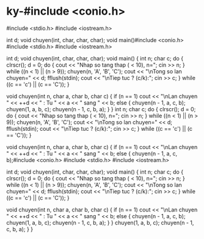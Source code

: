 # ky-#include <conio.h>
#include <stdio.h>
#include <iostream.h>

int d;
void chuyen(int, char, char, char);
void main()#include <conio.h>
#include <stdio.h>
#include <iostream.h>

int d;
void chuyen(int, char, char, char);
void main()
{
	int n;
	char c;
	do {
		clrscr();
		d = 0;
		do { 	cout << "Nhap so tang thap ( < 10), n=";
			cin >> n;
		} while ((n < 1) || (n > 9));
		chuyen(n, 'A', 'B', 'C');
		cout << "\nTong so lan chuyen=" << d;
		fflush(stdin);
		cout << "\nTiep tuc ? (c/k):";
		cin >> c;
	} while ((c == 'c') || (c == 'C'));
}

void chuyen(int n, char a, char b, char c)
{
	if (n == 1) cout << "\nLan chuyen " << ++d << " : Tu " << a << " sang " << b;
	else
	{
		chuyen(n - 1, a, c, b);
		chuyen(1, a, b, c);
		chuyen(n - 1, c, b, a);
	}
}
	int n;
	char c;
	do {
		clrscr();
		d = 0;
		do { 	cout << "Nhap so tang thap ( < 10), n=";
			cin >> n;
		} while ((n < 1) || (n > 9));
		chuyen(n, 'A', 'B', 'C');
		cout << "\nTong so lan chuyen=" << d;
		fflush(stdin);
		cout << "\nTiep tuc ? (c/k):";
		cin >> c;
	} while ((c == 'c') || (c == 'C'));
}

void chuyen(int n, char a, char b, char c)
{
	if (n == 1) cout << "\nLan chuyen " << ++d << " : Tu " << a << " sang " << b;
	else
	{
		chuyen(n - 1, a, c, b);#include <conio.h>
#include <stdio.h>
#include <iostream.h>

int d;
void chuyen(int, char, char, char);
void main()
{
	int n;
	char c;
	do {
		clrscr();
		d = 0;
		do { 	cout << "Nhap so tang thap ( < 10), n=";
			cin >> n;
		} while ((n < 1) || (n > 9));
		chuyen(n, 'A', 'B', 'C');
		cout << "\nTong so lan chuyen=" << d;
		fflush(stdin);
		cout << "\nTiep tuc ? (c/k):";
		cin >> c;
	} while ((c == 'c') || (c == 'C'));
}

void chuyen(int n, char a, char b, char c)
{
	if (n == 1) cout << "\nLan chuyen " << ++d << " : Tu " << a << " sang " << b;
	else
	{
		chuyen(n - 1, a, c, b);
		chuyen(1, a, b, c);
		chuyen(n - 1, c, b, a);
	}
}
		chuyen(1, a, b, c);
		chuyen(n - 1, c, b, a);
	}
}
